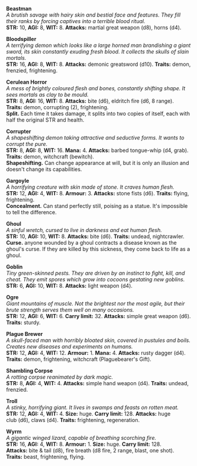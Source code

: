 **Beastman**\
*A brutish savage with hairy skin and bestial face and features. They fill their ranks by forcing captives into a terrible blood ritual.*\
**STR:** 10, **AGI:** 8, **WIT:** 8. **Attacks:** martial great weapon (d8), horns (d4).

**Bloodspiller**\
*A terrifying demon which looks like a large horned man brandishing a giant sword, its skin constantly exuding fresh blood. It collects the skulls of slain mortals.*\
**STR:** 16, **AGI:** 8, **WIT:** 8. **Attacks:** demonic greatsword (d10). **Traits:** demon, frenzied, frightening.

**Cerulean Horror**\
*A mess of brightly coloured flesh and bones, constantly shifting shape. It sees mortals as clay to be mould.*\
**STR:** 8, **AGI:** 16, **WIT:** 8. **Attacks:** bite (d6), eldritch fire (d6, 8 range). **Traits:** demon, corrupting (2), frightening.\
**Split.** Each time it takes damage, it splits into two copies of itself, each with half the original STR and health.

**Corrupter**\
*A shapeshifting demon taking attractive and seductive forms. It wants to corrupt the pure.*\
**STR:** 8, **AGI:** 8, **WIT:** 16. **Mana:** 4. **Attacks:** barbed tongue-whip (d4, grab). **Traits:** demon, witchcraft (bewitch).\
**Shapeshifting.** Can change appearance at will, but it is only an illusion and doesn't change its capabilities.

**Gargoyle**\
*A horrifying creature with skin made of stone. It craves human flesh.*\
**STR:** 12, **AGI:** 4, **WIT:** 8. **Armour:** 3. **Attacks:** stone fists (d6). **Traits:** flying, frightening.\
**Concealment.** Can stand perfectly still, poising as a statue. It's impossible to tell the difference.

**Ghoul**\
*A sinful wretch, cursed to live in darkness and eat human flesh.*\
**STR:** 10, **AGI:** 10, **WIT:** 8. **Attacks:** bite (d6). **Traits:** undead, nightcrawler.\
**Curse.** anyone wounded by a ghoul contracts a disease known as the ghoul's curse. If they are killed by this sickness, they come back to life as a ghoul.

**Goblin**\
*Tiny green-skinned pests. They are driven by an instinct to fight, kill, and cheat. They emit spores which grow into cocoons gestating new goblins.*\
**STR:** 6, **AGI:** 10, **WIT:** 8. **Attacks:** light weapon (d4).

**Ogre**\
*Giant mountains of muscle. Not the brightest nor the most agile, but their brute strength serves them well on many occasions.*\
**STR:** 12, **AGI:** 6, **WIT:** 6. **Carry limit:** 32. **Attacks:** simple great weapon (d6). **Traits:** sturdy.

**Plague Brewer**\
*A skull-faced man with horribly bloated skin, covered in pustules and boils. Creates new diseases and experiments on humans.*\
**STR:** 12, **AGI:** 4, **WIT:** 12. **Armour:** 1. **Mana:** 4. **Attacks:** rusty dagger (d4). **Traits:** demon, frightening, witchcraft (Plaguebearer's Gift).

**Shambling Corpse**\
*A rotting corpse reanimated by dark magic.*\
**STR:** 8, **AGI:** 4, **WIT:** 4. **Attacks:** simple hand weapon (d4). **Traits:** undead, frenzied.

**Troll**\
*A stinky, horrifying giant. It lives in swamps and feasts on rotten meat.*\
**STR:** 12, **AGI:** 4, **WIT:** 4. **Size:** huge. **Carry limit:** 128. **Attacks:** huge club (d6), claws (d4). **Traits:** frightening, regeneration.

**Wyrm**\
*A gigantic winged lizard, capable of breathing scorching fire.*\
**STR:** 16, **AGI:** 4, **WIT:** 8. **Armour:** 1. **Size:** huge. **Carry limit:** 128. **Attacks:** bite & tail (d8), fire breath (d8 fire, 2 range, blast, one shot). **Traits:** beast, frightening, flying.

